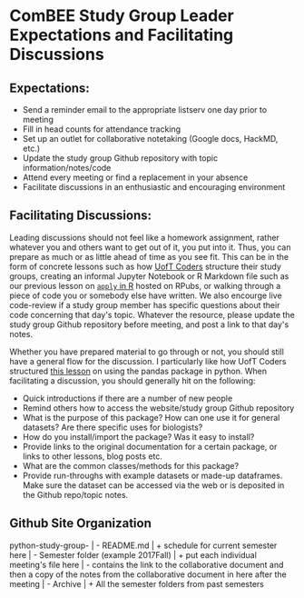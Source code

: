 # ComBEE Study Group Leader Expectations and Facilitating Discussions 

## Expectations: 

- Send a reminder email to the appropriate listserv one day prior to meeting
- Fill in head counts for attendance tracking
- Set up an outlet for collaborative notetaking (Google docs, HackMD, etc.)
- Update the study group Github repository with topic information/notes/code
- Attend every meeting or find a replacement in your absence
- Facilitate discussions in an enthusiastic and encouraging environment 

## Facilitating Discussions: 

Leading discussions should not feel like a homework assignment, rather whatever you and others want to get out of it, you put into it. Thus, you can prepare as much or as little ahead of time as you see fit. This can be in the form of concrete lessons such as how [UofT Coders](https://uoftcoders.github.io/studyGroup/lessons/) structure their study groups, creating an informal Jupyter Notebook or R Markdown file such as our previous lesson on [`apply` in R](http://rpubs.com/lizilla93/258391) hosted on RPubs, or walking through a piece of code you or somebody else have written. We also encourge live code-review if a study group member has specific questions about their code concerning that day's topic. Whatever the resource, please update the study group Github repository before meeting, and post a link to that day's notes.

Whether you have prepared material to go through or not, you should still have a general flow for the discussion. I particularly like how UofT Coders structured [this lesson](https://github.com/UofTCoders/studyGroup/blob/gh-pages/lessons/python/pandas2/UofT-pandas.ipynb) on using the pandas package in python. When facilitating a discussion, you should generally hit on the following: 

- Quick introductions if there are a number of new people
- Remind others how to access the website/study group Github repository
- What is the purpose of this package? How can one use it for general datasets? Are there specific uses for biologists? 
- How do you install/import the package? Was it easy to install? 
- Provide links to the original documentation for a certain package, or links to other lessons, blog posts etc. 
- What are the common classes/methods for this package? 
- Provide run-throughs with example datasets or made-up dataframes. Make sure the dataset can be accessed via the web or is deposited in the Github repo/topic notes.   

## Github Site Organization

python-study-group-
    | - README.md
    	| + schedule for current semester here
    | - Semester folder (example 2017Fall)
    	| + put each individual meeting's file here 
    		| - contains the link to the collaborative document and then a copy of the notes from the collaborative document in here after the meeting
    | - Archive
    	| + All the semester folders from past semesters
